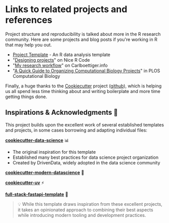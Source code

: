 # Links to related projects and references

Project structure and reproducibility is talked about more in the R research community. Here are some projects and blog posts if you're working in R that may help you out.

- [Project Template](https://projecttemplate.net/index.html) - An R data analysis template
- "[Designing projects](https://nicercode.github.io/blog/2013-04-05-projects/)" on Nice R Code
- "[My research workflow](https://www.carlboettiger.info/2012/05/06/research-workflow.html)" on Carlboettiger.info
- "[A Quick Guide to Organizing Computational Biology Projects](https://journals.plos.org/ploscompbiol/article?id=10.1371/journal.pcbi.1000424)" in PLOS Computational Biology

Finally, a huge thanks to the [Cookiecutter](https://cookiecutter.readthedocs.org/en/latest/) project ([github](https://github.com/audreyr/cookiecutter)), which is helping us all spend less time thinking about and writing boilerplate and more time getting things done.


## Inspirations & Acknowledgments 🙏

This project builds upon the excellent work of several established templates and projects, in some cases borrowing and adapting individual files:

**[cookiecutter-data-science](https://github.com/drivendataorg/cookiecutter-data-science)** 📊
- The original inspiration for this template
- Established many best practices for data science project organization
- Created by DrivenData, widely adopted in the data science community

**[cookiecutter-modern-datascience](https://github.com/crmne/cookiecutter-modern-datascience)** 🔬

**[cookiecutter-uv](https://github.com/fpgmaas/cookiecutter-uv)** ⚡

**[full-stack-fastapi-template](https://github.com/fastapi/full-stack-fastapi-template)** 🚀

> 💡 While this template draws inspiration from these excellent projects, it takes an opinionated approach to combining their best aspects while introducing modern tooling and development practices.
